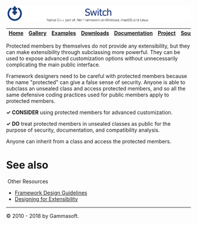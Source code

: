 ![Switch Header](Pictures/SwitchNativeC++port.png)

| [Home](Home.md) | [Gallery](Gallery.md) | [Examples](Examples.md) | [Downloads](Downloads.md) | [Documentation](Documentation.md) | [Project](https://sourceforge.net/projects/switchpro) | [Source](https://github.com/gammasoft71/switch) | [License](License.md) | [Contact](Contact.md) | [GAMMA Soft](https://gammasoft71.wixsite.com/gammasoft) |
|-----------------|-----------------------|-------------------------|-------------------------|-----------------------------------|-------------------------------------------------------|-------------------------------------------------|-----------------------|-----------------------|---------------------------------------------------------|

Protected members by themselves do not provide any extensibility, but they can make extensibility through subclassing more powerful. They can be used to expose advanced customization options without unnecessarily complicating the main public interface.

Framework designers need to be careful with protected members because the name "protected" can give a false sense of security. Anyone is able to subclass an unsealed class and access protected members, and so all the same defensive coding practices used for public members apply to protected members.

**✓ CONSIDER** using protected members for advanced customization.

**✓ DO** treat protected members in unsealed classes as public for the purpose of security, documentation, and compatibility analysis.

Anyone can inherit from a class and access the protected members.

# See also
​
Other Resources

* [Framework Design Guidelines](FrameworkDesignGuidelines.md)
* [Designing for Extensibility](DesigningForExtensibility.md)

______________________________________________________________________________________________

© 2010 - 2018 by Gammasoft.
